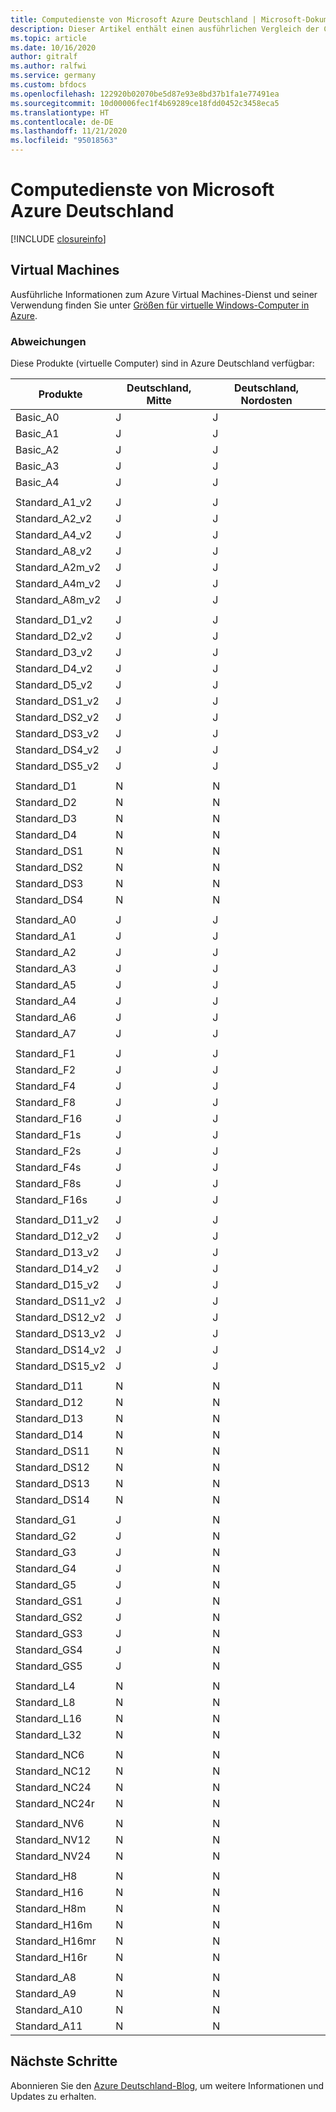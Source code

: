```yaml
---
title: Computedienste von Microsoft Azure Deutschland | Microsoft-Dokumentation
description: Dieser Artikel enthält einen ausführlichen Vergleich der Computedienste für Azure Deutschland.
ms.topic: article
ms.date: 10/16/2020
author: gitralf
ms.author: ralfwi
ms.service: germany
ms.custom: bfdocs
ms.openlocfilehash: 122920b02070be5d87e93e8bd37b1fa1e77491ea
ms.sourcegitcommit: 10d00006fec1f4b69289ce18fdd0452c3458eca5
ms.translationtype: HT
ms.contentlocale: de-DE
ms.lasthandoff: 11/21/2020
ms.locfileid: "95018563"
---
```

# <a name="azure-germany-compute-services"></a>Computedienste von Microsoft Azure Deutschland

[!INCLUDE [closureinfo](../../includes/germany-closure-info.md)]

## <a name="virtual-machines"></a>Virtual Machines
Ausführliche Informationen zum Azure Virtual Machines-Dienst und seiner Verwendung finden Sie unter [Größen für virtuelle Windows-Computer in Azure](../virtual-machines/sizes.md?toc=%252fazure%252fvirtual-machines%252fwindows%252ftoc.json).

### <a name="variations"></a>Abweichungen
Diese Produkte (virtuelle Computer) sind in Azure Deutschland verfügbar:

| Produkte | Deutschland, Mitte | Deutschland, Nordosten |
| --- | --- | --- |
| Basic_A0 | J | J |
| Basic_A1 | J | J |
| Basic_A2 | J | J |
| Basic_A3 | J | J |
| Basic_A4 | J | J |
|  |   |   |
| Standard_A1_v2 | J | J |
| Standard_A2_v2 | J | J |
| Standard_A4_v2 | J | J |
| Standard_A8_v2 | J | J |
| Standard_A2m_v2 | J | J |
| Standard_A4m_v2 | J | J |
| Standard_A8m_v2 | J | J |
|  |   |   |
| Standard_D1_v2 | J | J |
| Standard_D2_v2 | J | J |
| Standard_D3_v2 | J | J |
| Standard_D4_v2 | J | J |
| Standard_D5_v2 | J | J |
| Standard_DS1_v2 | J | J |
| Standard_DS2_v2 | J | J |
| Standard_DS3_v2 | J | J |
| Standard_DS4_v2 | J | J |
| Standard_DS5_v2 | J | J |
|  |   |   |
| Standard_D1 | N | N |
| Standard_D2 | N | N |
| Standard_D3 | N | N |
| Standard_D4 | N | N |
| Standard_DS1 | N | N |
| Standard_DS2 | N | N |
| Standard_DS3 | N | N |
| Standard_DS4 | N | N |
|  |   |   |
| Standard_A0 | J | J |
| Standard_A1 | J | J |
| Standard_A2 | J | J |
| Standard_A3 | J | J |
| Standard_A5 | J | J |
| Standard_A4 | J | J |
| Standard_A6 | J | J |
| Standard_A7 | J | J |
|  |   |   |
| Standard_F1 | J | J |
| Standard_F2 | J | J |
| Standard_F4 | J | J |
| Standard_F8 | J | J |
| Standard_F16 | J | J |
| Standard_F1s | J | J |
| Standard_F2s | J | J |
| Standard_F4s | J | J |
| Standard_F8s | J | J |
| Standard_F16s | J | J |
|  |   |   |
| Standard_D11_v2 | J | J |
| Standard_D12_v2 | J | J |
| Standard_D13_v2 | J | J |
| Standard_D14_v2 | J | J |
| Standard_D15_v2 | J | J |
| Standard_DS11_v2 | J | J |
| Standard_DS12_v2 | J | J |
| Standard_DS13_v2 | J | J |
| Standard_DS14_v2 | J | J |
| Standard_DS15_v2 | J | J |
|  |   |   |
| Standard_D11 | N | N |
| Standard_D12 | N | N |
| Standard_D13 | N | N |
| Standard_D14 | N | N |
| Standard_DS11 | N | N |
| Standard_DS12 | N | N |
| Standard_DS13 | N | N |
| Standard_DS14 | N | N |
|  |   |   |
| Standard_G1 | J | N |
| Standard_G2 | J | N |
| Standard_G3 | J | N |
| Standard_G4 | J | N |
| Standard_G5 | J | N |
| Standard_GS1 | J | N |
| Standard_GS2 | J | N |
| Standard_GS3 | J | N |
| Standard_GS4 | J | N |
| Standard_GS5 | J | N |
|  |   |   |
| Standard_L4 | N | N |
| Standard_L8 | N | N |
| Standard_L16 | N | N |
| Standard_L32 | N | N |
|  |   |   |
| Standard_NC6 | N | N |
| Standard_NC12 | N | N |
| Standard_NC24 | N | N |
| Standard_NC24r | N | N |
|  |   |   |
| Standard_NV6 | N | N |
| Standard_NV12 | N | N |
| Standard_NV24 | N | N |
|  |   |   |
| Standard_H8 | N | N |
| Standard_H16 | N | N |
| Standard_H8m | N | N |
| Standard_H16m | N | N |
| Standard_H16mr | N | N |
| Standard_H16r | N | N |
|  |   |   |
| Standard_A8 | N | N |
| Standard_A9 | N | N |
| Standard_A10 | N | N |
| Standard_A11 | N | N |



## <a name="next-steps"></a>Nächste Schritte
Abonnieren Sie den [Azure Deutschland-Blog](/archive/blogs/azuregermany/), um weitere Informationen und Updates zu erhalten.